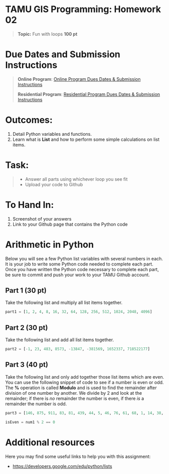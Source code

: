 # TAMU GIS Programming: Homework 02
>
>**Topic:** Fun with loops
>**100 pt**

# Due Dates and Submission Instructions
> **Online Program**: [Online Program Dues Dates & Submission Instructions](../submissions/02.md)
>
> **Residential Program**: [Residential Program Dues Dates & Submission Instructions](../submissions/02.md)
>

# **Outcomes:**
1. Detail Python variables and functions.
2. Learn what is **List** and how to perform some simple calculations on list items.


# **Task:**
> - Answer all parts using whichever loop you see fit
> - Upload your code to Github

# **To Hand In:**
1. Screenshot of your answers
2. Link to your Github page that contains the Python code

# Arithmetic in Python
Below you will see a few Python list variables with several numbers in each. It is your job to write some Python code needed to complete each part. Once you have written the Python code necessary to complete each part, be sure to commit and push your work to your TAMU Github account.
## Part 1 (30 pt)
Take the following list and multiply all list items together.
>
```python
part1 = [1, 2, 4, 8, 16, 32, 64, 128, 256, 512, 1024, 2048, 4096]
```
>

## Part 2 (30 pt)
Take the following list and add all list items together.
>
```python
part2 = [-1, 23, 483, 8573, -13847, -381569, 1652337, 718522177]
```
>

## Part 3 (40 pt)
Take the following list and only add together those list items which are even. You can use the following snippet of code to see if a number is even or odd. The **%** operation is called **Modulo** and is used to find the remainder after division of one number by another. We divide by 2 and look at the remainder; if there is *no* remainder the number is even, if there *is* a remainder the number is odd.
>
```python
part3 = [146, 875, 911, 83, 81, 439, 44, 5, 46, 76, 61, 68, 1, 14, 38, 26, 21] 

isEven = num1 % 2 == 0
```
>


# Additional resources
Here you may find some useful links to help you with this assignment:
>
- https://developers.google.com/edu/python/lists
